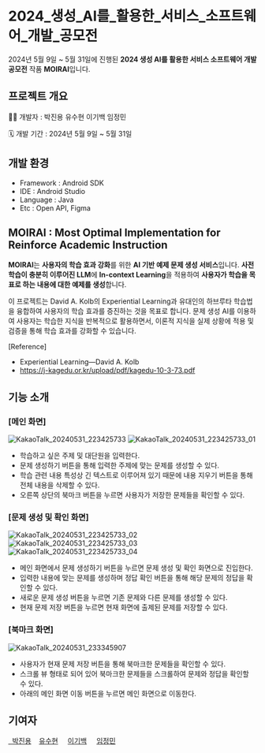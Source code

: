 # 2024_생성_AI를_활용한_서비스_소프트웨어_개발_공모전

2024년 5월 9일 ~ 5월 31일에 진행된 **2024 생성 AI를 활용한 서비스 소프트웨어 개발 공모전** 작품 **MOIRAI**입니다.



## 프로젝트 개요

👩‍💻 개발자 : 박진용 유수현 이기백 임정민

🗓 개발 기간 : 2024년 5월 9일 ~ 5월 31일



## 개발 환경

- Framework : Android SDK
- IDE : Android Studio
- Language : Java
- Etc : Open API, Figma



## MOIRAI : Most Optimal Implementation for Reinforce Academic Instruction

**MOIRAI**는 **사용자의 학습 효과 강화**를 위한 **AI 기반 예제 문제 생성 서비스**입니다. **사전 학습이 충분히 이루어진 LLM**에 **In-context Learning**을 적용하여 **사용자가 학습을 목표로 하는 내용에 대한 예제를 생성**합니다.

이 프로젝트는 David A. Kolb의 Experiential Learning과 유대인의 하브루타 학습법을 융합하여 사용자의 학습 효과를 증진하는 것을 목표로 합니다. 문제 생성 AI를 이용하여 사용자는 학습한 지식을 반복적으로 활용하면서, 이론적 지식을 실제 상황에 적용 및 검증을 통해 학습 효과를 강화할 수 있습니다.

[Reference]

- Experiential Learning—David A. Kolb
- https://j-kagedu.or.kr/upload/pdf/kagedu-10-3-73.pdf



## 기능 소개

### [메인 화면]

![KakaoTalk_20240531_223425733](https://github.com/youth5427/GPT_test/assets/105098123/781913fa-762d-4d3d-b8b1-f59ba78aab1f) ![KakaoTalk_20240531_223425733_01](https://github.com/youth5427/GPT_test/assets/105098123/15dec184-ea4e-4883-bf6f-aec9ffa656d8)


- 학습하고 싶은 주제 및 대단원을 입력한다.
- 문제 생성하기 버튼을 통해 입력한 주제에 맞는 문제를 생성할 수 있다.
- 학습 관련 내용 특성상 긴 텍스트로 이루어져 있기 때문에 내용 지우기 버튼을 통해 전체 내용을 삭제할 수 있다.
- 오른쪽 상단의 북마크 버튼을 누르면 사용자가 저장한 문제들을 확인할 수 있다.


### [문제 생성 및 확인 화면]

![KakaoTalk_20240531_223425733_02](https://github.com/youth5427/GPT_test/assets/105098123/c8300eca-fb16-408d-8f9a-5e90a28aa35c) ![KakaoTalk_20240531_223425733_03](https://github.com/youth5427/GPT_test/assets/105098123/d6ee73f0-08f4-449a-a6cc-1bcfe5c1196c) ![KakaoTalk_20240531_223425733_04](https://github.com/youth5427/GPT_test/assets/105098123/0f74caf0-a050-4a00-b1f4-0ed47a74cea0)

- 메인 화면에서 문제 생성하기 버튼을 누르면 문제 생성 및 확인 화면으로 진입한다.
- 입력한 내용에 맞는 문제를 생성하며 정답 확인 버튼을 통해 해당 문제의 정답을 확인할 수 있다.
- 새로운 문제 생성 버튼을 누르면 기존 문제와 다른 문제를 생성할 수 있다.
- 현재 문제 저장 버튼을 누르면 현재 화면에 출제된 문제를 저장할 수 있다.


### [북마크 화면]

![KakaoTalk_20240531_233345907](https://github.com/youth5427/GPT_test/assets/105098123/a8324d3d-a419-4260-b351-683d031d9494)


- 사용자가 현재 문제 저장 버튼을 통해 북마크한 문제들을 확인할 수 있다.
- 스크롤 뷰 형태로 되어 있어 북마크한 문제들을 스크롤하여 문제와 정답을 확인할 수 있다.
- 아래의 메인 화면 이동 버튼을 누르면 메인 화면으로 이동한다.



## 기여자
<a href="https://github.com/youth5427/GPT_test/graphs/contributors">
  
 &nbsp;&nbsp;[박진용](https://github.com/Jiny0ng)&nbsp;&nbsp;&nbsp;&nbsp;[유수현](https://github.com/youth5427)&nbsp;&nbsp;&nbsp;&nbsp;&nbsp;[이기백](https://github.com/lgb201020)&nbsp;&nbsp;&nbsp;&nbsp;&nbsp;[임정민](https://github.com/JeongMinIsBest)&nbsp;&nbsp;&nbsp;&nbsp;&nbsp;

